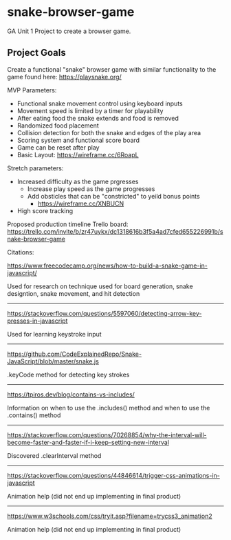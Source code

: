 # snake-browser-game
GA Unit 1 Project to create a browser game.

## Project Goals
Create a functional "snake" browser game with similar functionality to the game found here: https://playsnake.org/

MVP Parameters:
- Functional snake movement control using keyboard inputs
- Movement speed is limited by a timer for playability
- After eating food the snake extends and food is removed
- Randomized food placement
- Collision detection for both the snake and edges of the play area
- Scoring system and functional score board
- Game can be reset after play
- Basic Layout: https://wireframe.cc/6RoapL

Stretch parameters:
- Increased difficulty as the game prgresses
    - Increase play speed as the game progresses
    - Add obsticles that can be "constricted" to yeild bonus points
        - https://wireframe.cc/XNBUCN
- High score tracking



Proposed production timeline Trello board:
https://trello.com/invite/b/zr47uykx/dc1318616b3f5a4ad7cfed655226991b/snake-browser-game




Citations:

https://www.freecodecamp.org/news/how-to-build-a-snake-game-in-javascript/ 

Used for research on technique used for board generation, snake designtion, snake movement, and hit detection

---

https://stackoverflow.com/questions/5597060/detecting-arrow-key-presses-in-javascript

Used for learning keystroke input

---

https://github.com/CodeExplainedRepo/Snake-JavaScript/blob/master/snake.js 

.keyCode method for detecting key strokes

---

https://tpiros.dev/blog/contains-vs-includes/ 

Information on when to use the .includes() method and when to use the .contains() method

---

https://stackoverflow.com/questions/70268854/why-the-interval-will-become-faster-and-faster-if-i-keep-setting-new-interval 

Discovered .clearInterval method

---

https://stackoverflow.com/questions/44846614/trigger-css-animations-in-javascript 

Animation help (did not end up implementing in final product)

---

https://www.w3schools.com/css/tryit.asp?filename=trycss3_animation2 

Animation help (did not end up implementing in final product)